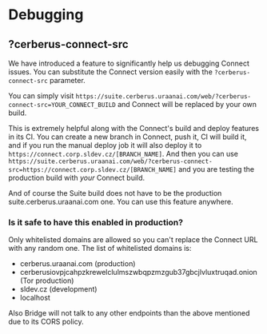 # Debugging

## ?cerberus-connect-src

We have introduced a feature to significantly help us debugging Connect issues. You can substitute the Connect version easily with the `?cerberus-connect-src` parameter.

You can simply visit `https://suite.cerberus.uraanai.com/web/?cerberus-connect-src=YOUR_CONNECT_BUILD` and Connect will be replaced by your own build.

This is extremely helpful along with the Connect's build and deploy features in its CI. You can create a new branch in Connect, push it, CI will build it, and if you run the manual deploy job it will also deploy it to `https://connect.corp.sldev.cz/[BRANCH_NAME]`. And then you can use `https://suite.cerberus.uraanai.com/web/?cerberus-connect-src=https://connect.corp.sldev.cz/[BRANCH_NAME]` and you are testing the production build with _your_ Connect build.

And of course the Suite build does not have to be the production suite.cerberus.uraanai.com one. You can use this feature anywhere.

### Is it safe to have this enabled in production?

Only whitelisted domains are allowed so you can't replace the Connect URL with any random one. The list of whitelisted domains is:

-   cerberus.uraanai.com (production)
-   cerberusiovpjcahpzkrewelclulmszwbqpzmzgub37gbcjlvluxtruqad.onion (Tor production)
-   sldev.cz (development)
-   localhost

Also Bridge will not talk to any other endpoints than the above mentioned due to its CORS policy.
